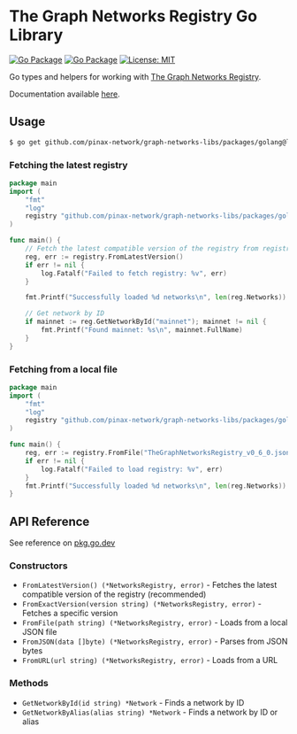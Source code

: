# The Graph Networks Registry Go Library

[![Go Package](https://pkg.go.dev/badge/github.com/pinax-network/graph-networks-libs/packages/golang.svg)](https://pkg.go.dev/github.com/pinax-network/graph-networks-libs/packages/golang) [![Go Package](https://img.shields.io/github/v/tag/pinax-network/graph-networks-libs?filter=packages/golang/*&label=go%20package&sort=semver)](https://pkg.go.dev/github.com/pinax-network/graph-networks-libs/packages/golang/lib) [![License: MIT](https://img.shields.io/badge/License-MIT-yellow.svg)](https://opensource.org/licenses/MIT)

Go types and helpers for working with [The Graph Networks Registry](https://github.com/graphprotocol/networks-registry).

Documentation available [here](https://pkg.go.dev/github.com/pinax-network/graph-networks-libs/packages/golang/lib).

## Usage

```bash
$ go get github.com/pinax-network/graph-networks-libs/packages/golang@latest
```

### Fetching the latest registry
```go
package main
import (
    "fmt"
    "log"
    registry "github.com/pinax-network/graph-networks-libs/packages/golang/lib"
)

func main() {
    // Fetch the latest compatible version of the registry from registry.thegraph.com
    reg, err := registry.FromLatestVersion()
    if err != nil {
        log.Fatalf("Failed to fetch registry: %v", err)
    }

    fmt.Printf("Successfully loaded %d networks\n", len(reg.Networks))

    // Get network by ID
    if mainnet := reg.GetNetworkById("mainnet"); mainnet != nil {
        fmt.Printf("Found mainnet: %s\n", mainnet.FullName)
    }
}
```

### Fetching from a local file
```go
package main
import (
    "fmt"
    "log"
    registry "github.com/pinax-network/graph-networks-libs/packages/golang/lib"
)

func main() {
    reg, err := registry.FromFile("TheGraphNetworksRegistry_v0_6_0.json")
    if err != nil {
        log.Fatalf("Failed to load registry: %v", err)
    }
    fmt.Printf("Successfully loaded %d networks\n", len(reg.Networks))
}
```

## API Reference

See reference on [pkg.go.dev](https://pkg.go.dev/github.com/pinax-network/graph-networks-libs/packages/golang/lib)

### Constructors

- `FromLatestVersion() (*NetworksRegistry, error)` - Fetches the latest compatible version of the registry (recommended)
- `FromExactVersion(version string) (*NetworksRegistry, error)` - Fetches a specific version
- `FromFile(path string) (*NetworksRegistry, error)` - Loads from a local JSON file
- `FromJSON(data []byte) (*NetworksRegistry, error)` - Parses from JSON bytes
- `FromURL(url string) (*NetworksRegistry, error)` - Loads from a URL

### Methods

- `GetNetworkById(id string) *Network` - Finds a network by ID
- `GetNetworkByAlias(alias string) *Network` - Finds a network by ID or alias
